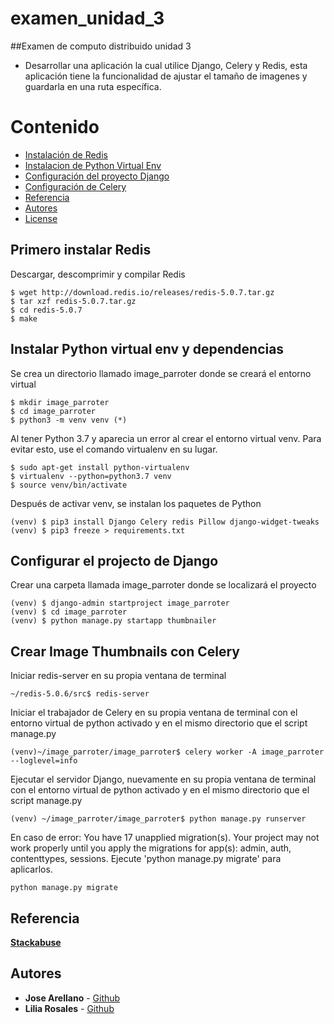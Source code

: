 # examen_unidad_3
##Examen de computo distribuido unidad 3
- Desarrollar una aplicación la cual utilice Django, Celery y Redis, esta aplicación tiene la funcionalidad de ajustar el tamaño de imagenes y guardarla en una ruta específica.
# Contenido
- [Instalación de Redis](#primero-instalar-redis)
- [Instalacion de Python Virtual Env](#instalar-python-virtual-env-y-dependencias)
- [Configuración del proyecto Django](#configurar-el-projecto-de-django)
- [Configuración de Celery](#crear-image-thumbnails-con-celery)
- [Referencia](#referencia)
- [Autores](#autores)
- [License](#license)

## Primero instalar Redis 
Descargar, descomprimir y compilar Redis
```
$ wget http://download.redis.io/releases/redis-5.0.7.tar.gz
$ tar xzf redis-5.0.7.tar.gz
$ cd redis-5.0.7
$ make
```

## Instalar Python virtual env y dependencias	
Se crea un directorio llamado image_parroter donde se creará el entorno virtual	
```
$ mkdir image_parroter
$ cd image_parroter
$ python3 -m venv venv (*)
```
Al tener Python 3.7 y aparecia un error al crear el entorno virtual venv. Para evitar esto, use el comando virtualenv en su lugar.
```
$ sudo apt-get install python-virtualenv
$ virtualenv --python=python3.7 venv
$ source venv/bin/activate
```

Después de activar venv, se instalan los paquetes de Python 
```
(venv) $ pip3 install Django Celery redis Pillow django-widget-tweaks
(venv) $ pip3 freeze > requirements.txt
```
## Configurar el projecto de Django
Crear una carpeta llamada image_parroter donde se localizará el proyecto
```
(venv) $ django-admin startproject image_parroter
(venv) $ cd image_parroter
(venv) $ python manage.py startapp thumbnailer
```
## Crear Image Thumbnails con Celery
Iniciar redis-server en su propia ventana de terminal
```
~/redis-5.0.6/src$ redis-server
```
Iniciar el trabajador de Celery en su propia ventana de terminal con el entorno virtual de python activado y en el mismo directorio que el script manage.py
```
(venv)~/image_parroter/image_parroter$ celery worker -A image_parroter --loglevel=info
```
Ejecutar el servidor Django, nuevamente en su propia ventana de terminal con el entorno virtual de python activado y en el mismo directorio que el script manage.py
```
(venv) ~/image_parroter/image_parroter$ python manage.py runserver
```
En caso de error:
You have 17 unapplied migration(s). Your project may not work properly until you apply the migrations for app(s): admin, auth, contenttypes, sessions.
Ejecute 'python manage.py migrate' para aplicarlos.
```
python manage.py migrate
```
## Referencia
<a href="https://stackabuse.com/asynchronous-tasks-in-django-with-redis-and-celery/" target="_blank">**Stackabuse**</a>

## Autores
* **Jose Arellano** - [Github](https://github.com/Arellano1995)
* **Lilia Rosales** - [Github](https://github.com/liliarsis)

